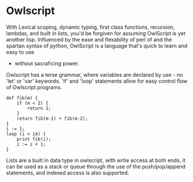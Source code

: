 # Owlscript

With Lexical scoping, dynamic typing, first class functions, recursion, lambdas, and built in lists,
you'd be forgiven for assuming OwlScript is yet another lisp. Influenced by the ease and flexability of 
perl of and the spartan syntax of python, OwlScript is a language that's quick to learn and easy to use
- without sacraficing power.

Owlscript has a terse grammar, where variables are declared by use - no 'let' or 'var' keywords. 
'if' and 'loop' statements allow for easy control flow of Owlscript programs.

    def fib(m) {
        if (m < 2) {
            return 1;
        } 
        return fib(m-1) + fib(m-2);
    }
    i := 1;
    loop (i < 14) {
        print fib(i);
        i := i + 1;
    }

    
Lists are a built in data type in owlscript, with wrtie access at both ends, it can be used as a stack
or queue through the use of the push/pop/append statements, and indexed access is also supported.
